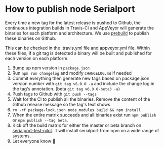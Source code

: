 # How to publish node Serialport

Every time a new tag for the latest release is pushed to Github, the continuous integration
builds in Travis-CI and AppVeyor will generate the binaries for each platform and architecture.
We use [prebuild](https://github.com/mafintosh/prebuild) to publish these binaries on Github.

This can be checked in the .travis.yml file and appveyor.yml file. Within these files, if a git tag is detected a binary will be built and published for each version on each platform.

1. Bump up npm version in `package.json`
2. Run `npm run changelog` and modify `CHANGELOG.md` if needed
3. Commit everything then generate new tags based on package.json version number with `git tag v6.0.0 -a` and include the change log in the tag's annotation. (beta `git tag v6.0.0-beta3 -a`)
4. Push tags to Github with `git push --tags`
5. Wait for the CI to publish all the binaries. Remove the content of the Github release message so the tag's text shows.
6. `rm -rf package-lock.json node_modules build && npm install`
7. When the entire matrix succeeds and all binaries exist run `npm publish` or `npm publish --tag beta`.
8. Kick off the build matrix for either the master or beta branch on [serialport-test-pilot](https://travis-ci.org/j5js/serialport-test-pilot). It will install serialport from npm on a wide range of systems.
9. Let everyone know 🎉
